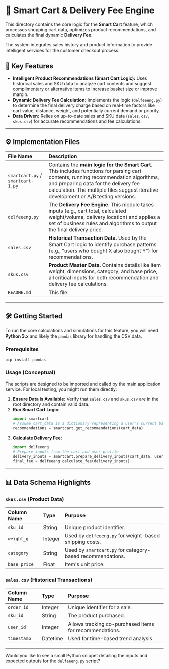 # 🛒 Smart Cart & Delivery Fee Engine

This directory contains the core logic for the **Smart Cart** feature, which processes shopping cart data, optimizes product recommendations, and calculates the final dynamic **Delivery Fee**.

The system integrates sales history and product information to provide intelligent services for the customer checkout process.

## 🚀 Key Features

  * **Intelligent Product Recommendations (Smart Cart Logic):** Uses historical sales and SKU data to analyze cart contents and suggest complimentary or alternative items to increase basket size or improve margin.
  * **Dynamic Delivery Fee Calculation:** Implements the logic (`delfeeeng.py`) to determine the final delivery charge based on real-time factors like cart value, distance, weight, and potentially current demand or priority.
  * **Data Driven:** Relies on up-to-date sales and SKU data (`sales.csv`, `skus.csv`) for accurate recommendations and fee calculations.

-----

## ⚙️ Implementation Files

| File Name | Description |
| :--- | :--- |
| `smartcart.py` / `smartcart-1.py` | Contains the **main logic for the Smart Cart**. This includes functions for parsing cart contents, running recommendation algorithms, and preparing data for the delivery fee calculation. The multiple files suggest iterative development or A/B testing versions. |
| `delfeeeng.py` | The **Delivery Fee Engine**. This module takes inputs (e.g., cart total, calculated weight/volume, delivery location) and applies a set of business rules and algorithms to output the final delivery price. |
| `sales.csv` | **Historical Transaction Data.** Used by the Smart Cart logic to identify purchase patterns (e.g., "users who bought X also bought Y") for recommendations. |
| `skus.csv` | **Product Master Data.** Contains details like item weight, dimensions, category, and base price, all critical inputs for both recommendation and delivery fee calculations. |
| `README.md` | This file. |

-----

## 🛠️ Getting Started

To run the core calculations and simulations for this feature, you will need **Python 3.x** and likely the `pandas` library for handling the CSV data.

### Prerequisites

```bash
pip install pandas
```

### Usage (Conceptual)

The scripts are designed to be imported and called by the main application service. For local testing, you might run them directly:

1.  **Ensure Data is Available:** Verify that `sales.csv` and `skus.csv` are in the root directory and contain valid data.
2.  **Run Smart Cart Logic:**
    ```python
    import smartcart
    # Assume cart_data is a dictionary representing a user's current basket
    recommendations = smartcart.get_recommendations(cart_data)
    ```
3.  **Calculate Delivery Fee:**
    ```python
    import delfeeeng
    # Prepare inputs from the cart and user profile
    delivery_inputs = smartcart.prepare_delivery_inputs(cart_data, user_profile)
    final_fee = delfeeeng.calculate_fee(delivery_inputs)
    ```

-----

## 📊 Data Schema Highlights

### `skus.csv` (Product Data)

| Column Name | Type | Purpose |
| :--- | :--- | :--- |
| `sku_id` | String | Unique product identifier. |
| `weight_g` | Integer | Used by `delfeeeng.py` for weight-based shipping costs. |
| `category` | String | Used by `smartcart.py` for category-based recommendations. |
| `base_price` | Float | Item's unit price. |

### `sales.csv` (Historical Transactions)

| Column Name | Type | Purpose |
| :--- | :--- | :--- |
| `order_id` | Integer | Unique identifier for a sale. |
| `sku_id` | String | The product purchased. |
| `user_id` | Integer | Allows tracking co-purchased items for recommendations. |
| `timestamp` | Datetime | Used for time-based trend analysis. |

-----

Would you like to see a small Python snippet detailing the inputs and expected outputs for the `delfeeeng.py` script?
